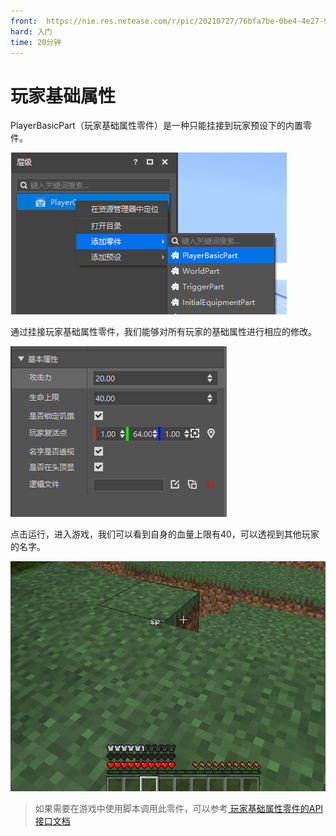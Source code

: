 ```yaml
---
front: 	https://nie.res.netease.com/r/pic/20210727/76bfa7be-0be4-4e27-91a3-b5268695f359.png
hard: 入门
time: 20分钟
---
```




# 玩家基础属性

PlayerBasicPart（玩家基础属性零件）是一种只能挂接到玩家预设下的内置零件。

![image-20210708144908833](./images/image-20210708144908833.png)

通过挂接玩家基础属性零件，我们能够对所有玩家的基础属性进行相应的修改。

![image-20210708150124638](./images/image-20210708150124638.png)

点击运行，进入游戏，我们可以看到自身的血量上限有40，可以透视到其他玩家的名字。

![image-20210708150107248](./images/image-20210708150107248.png)

>如果需要在游戏中使用脚本调用此零件，可以参考<a href="../../../../mcdocs/3-PresetAPI/预设对象/零件/玩家基础属性零件PlayerBasicPart.html" rel="noopenner"> 玩家基础属性零件的API接口文档 </a>